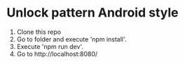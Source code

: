 # Unlock pattern Android style

1. Clone this repo
2. Go to folder and execute 'npm install'.
3. Execute 'npm run dev'.
4. Go to http://localhost:8080/

